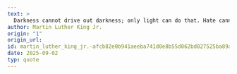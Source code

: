 ```yaml
---
text: >
  Darkness cannot drive out darkness; only light can do that. Hate cannot drive out hate; only love can do that.
author: Martin Luther King Jr.
origin: "1"
origin_url: 
id: martin_luther_king_jr.-afcb82e0b941aeeba741d0e8b55d062bd027525ba89a7cd6fb60fd2d10dcb70c
date: 2025-09-02
typ: quote
---
```

